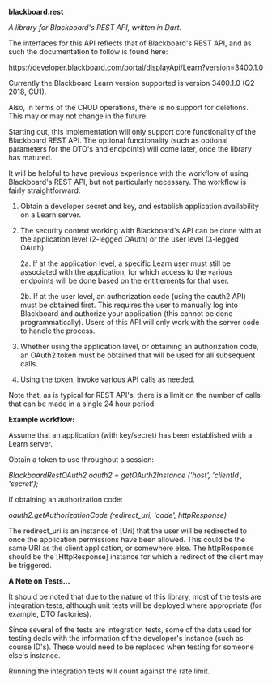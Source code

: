 **blackboard.rest**

*A library for Blackboard's REST API, written in Dart.*

The interfaces for this API reflects that of Blackboard's REST API, and as such
the documentation to follow is found here:

https://developer.blackboard.com/portal/displayApi/Learn?version=3400.1.0

Currently the Blackboard Learn version supported is version 3400.1.0 (Q2 2018, CU1).

Also, in terms of the CRUD operations, there is no support for deletions.  This
may or may not change in the future.

Starting out, this implementation will only support core functionality of the
Blackboard REST API.  The optional functionality (such as optional parameters
for the DTO's and endpoints) will come later, once the library has matured.

It will be helpful to have previous experience with the workflow of using
Blackboard's REST API, but not particularly necessary.  The workflow is fairly
straightforward:

1. Obtain a developer secret and key, and establish application availability on
   a Learn server.

2. The security context working with Blackboard's API can be done with at the
   application level (2-legged OAuth) or the user level (3-legged OAuth).

   2a. If at the application level, a specific Learn user must still be
       associated with the application, for which access to the various
       endpoints will be done based on the entitlements for that user.

   2b. If at the user level, an authorization code (using the oauth2 API) must
       be obtained first.  This requires the user to manually log into
       Blackboard and authorize your application (this cannot be done
       programmatically).  Users of this API will only work with the server
       code to handle the process.

3. Whether using the application level, or obtaining an authorization code, an
   OAuth2 token must be obtained that will be used for all subsequent calls.

4. Using the token, invoke various API calls as needed.

Note that, as is typical for REST API's, there is a limit on the number of calls
that can be made in a single 24 hour period.


**Example workflow:**

Assume that an application (with key/secret) has been established with a Learn
server.

Obtain a token to use throughout a session:

*BlackboardRestOAuth2 oauth2 = getOAuth2Instance ('host', 'clientId', 'secret');*

If obtaining an authorization code:

*oauth2.getAuthorizationCode (redirect_uri, 'code', httpResponse)*

The redirect_uri is an instance of [Uri] that the user will be redirected to once
the application permissions have been allowed.  This could be the same URI as the
client application, or somewhere else.  The httpResponse should be the [HttpResponse]
instance for which a redirect of the client may be triggered.


**A Note on Tests...**

It should be noted that due to the nature of this library, most of the tests are
integration tests, although unit tests will be deployed where appropriate (for
example, DTO factories).

Since several of the tests are integration tests, some of the data used for
testing deals with the information of the developer's instance (such as course
ID's).  These would need to be replaced when testing for someone else's instance.

Running the integration tests will count against the rate limit.
